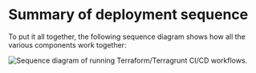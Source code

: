 # Summary of deployment sequence

To put it all together, the following sequence diagram shows how all the various components work together:

![Sequence diagram of running Terraform/Terragrunt CI/CD workflows.](/img/guides/build-it-yourself/pipelines/tftg-pipeline-sequence-diagram.png)


<!-- ##DOCS-SOURCER-START
{"sourcePlugin":"local-copier","hash":"83e40872165416269a4b09b4a858fd52"}
##DOCS-SOURCER-END -->
